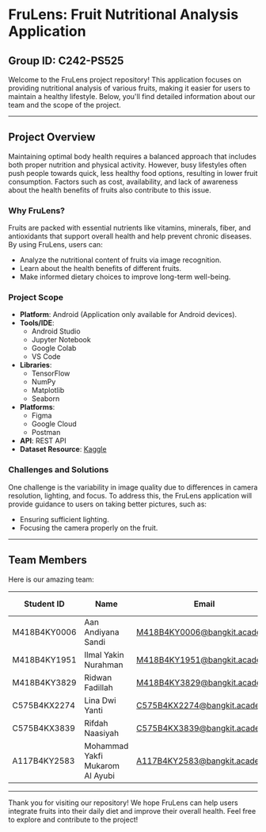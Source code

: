 # FruLens: Fruit Nutritional Analysis Application

## Group ID: C242-PS525

Welcome to the FruLens project repository! This application focuses on providing nutritional analysis of various fruits, making it easier for users to maintain a healthy lifestyle. Below, you'll find detailed information about our team and the scope of the project.

---

## Project Overview
Maintaining optimal body health requires a balanced approach that includes both proper nutrition and physical activity. However, busy lifestyles often push people towards quick, less healthy food options, resulting in lower fruit consumption. Factors such as cost, availability, and lack of awareness about the health benefits of fruits also contribute to this issue.

### Why FruLens?
Fruits are packed with essential nutrients like vitamins, minerals, fiber, and antioxidants that support overall health and help prevent chronic diseases. By using FruLens, users can:
- Analyze the nutritional content of fruits via image recognition.
- Learn about the health benefits of different fruits.
- Make informed dietary choices to improve long-term well-being.

### Project Scope
- **Platform**: Android (Application only available for Android devices).
- **Tools/IDE**:
  - Android Studio
  - Jupyter Notebook
  - Google Colab
  - VS Code
- **Libraries**:
  - TensorFlow
  - NumPy
  - Matplotlib
  - Seaborn
- **Platforms**:
  - Figma
  - Google Cloud
  - Postman
- **API**: REST API
- **Dataset Resource**: [Kaggle](https://www.kaggle.com)

### Challenges and Solutions
One challenge is the variability in image quality due to differences in camera resolution, lighting, and focus. To address this, the FruLens application will provide guidance to users on taking better pictures, such as:
- Ensuring sufficient lighting.
- Focusing the camera properly on the fruit.

---

## Team Members
Here is our amazing team:

| **Student ID** | **Name**                              | **Email**                           | **Learning Path**       | **University**                      |
|----------------|--------------------------------------|-------------------------------------|--------------------------|-------------------------------------|
| M418B4KY0006   | Aan Andiyana Sandi                   | M418B4KY0006@bangkit.academy       | Machine Learning         | STMIK Jabar                         |
| M418B4KY1951   | Ilmal Yakin Nurahman                 | M418B4KY1951@bangkit.academy       | Machine Learning         | STMIK Jabar                         |
| M418B4KY3829   | Ridwan Fadillah                      | M418B4KY3829@bangkit.academy       | Machine Learning         | STMIK Jabar                         |
| C575B4KX2274   | Lina Dwi Yanti                       | C575B4KX2274@bangkit.academy       | Cloud Computing          | Universitas Ma'soem                 |
| C575B4KX3839   | Rifdah Naasiyah                      | C575B4KX3839@bangkit.academy       | Cloud Computing          | Universitas Ma'soem                 |
| A117B4KY2583   | Mohammad Yakfi Mukarom Al Ayubi     | A117B4KY2583@bangkit.academy       | Mobile Development       | Institut Teknologi Nasional Bandung |

---

Thank you for visiting our repository! We hope FruLens can help users integrate fruits into their daily diet and improve their overall health. Feel free to explore and contribute to the project!

